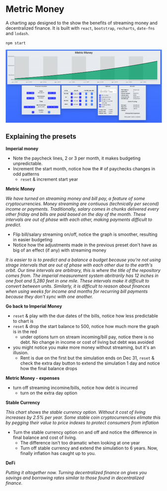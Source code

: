 # Metric Money

A charting app designed to the show the benefits of streaming money and decentralized finance. It is built with `react`, `bootstrap`, `recharts`, `date-fns` and `lodash`.

    npm start

![Metric money chart](/examples/metric-money.png)

## Explaining the presets

**Imperial money**
+ Note the paycheck lines, 2 or 3 per month, it makes budgeting unpredictable.
+ Increment the start month, notice how the # of paychecks changes in odd patterns
    - `reset` & increment start year

**Metric Money**

*We have turned on streaming money and bill pay, a feature of some cryptocurrencies. Money streaming are contiuous (technically per second) income or payments. Traditionally, salary comes in chunks delivered every other friday and bills are paid based on the day of the month. These intervals are out of phase with each other, making payments difficult to predict.*
+ Flip bill/salary streaming on/off, notice the graph is smoother, resulting in easier budgeting
+ Notice how the adjustments made in the previous preset don't have as big of an effect (if any)  with streaming money 

*It is easier to is to predict and a balance a budget because you're not using strage intervals that are out of phase with each other due to the earth's orbit. Our time intervals are arbitrary, this is where the title of the repository comes from. The imperial measurement system abritrarily has 12 inches in one foot and 5,280 feet in one mile. These intervals make it difficult to convert between units. Similarly, it is difficult to reason about finances when using weeks for income and months for recurring bill payments because they don't sync with one another.*

**Go back to Imperial Money**
+ `reset` & play with the due dates of the bills, notice how less predictable to chart is
+ `reset` & drop the start balance to 500, notice how much more the graph is in the red
    - under options turn on stream incoming/bill pay, notice there is no debt. No change in income or cost of living but debt was avoided
+ you might notice you make more money without streaming, but it's an illusion. 
    - Rent is due on the first but the simulation ends on Dec 31, `reset` & check the extra day button to extend the simulation 1 day and notice how the final balance drops

**Metric Money - expenses**
+ turn off streaming incomine/bills, notice how debt is incurred
  - turn on the extra day option

**Stable Currency**

*This chart shows the stable currency option. Without it cost of living increases by 2.5% per year. Some stable coin cryptocurrencies elimate this by pegging their value to price indexes to protect consumers from inflation*
+ Turn the stable currency option on and off and notice the difference in final balance and cost of living.
    - The difference isn't too dramatic when looking at one year
    - Turn off stable currency and extend the simulation to 6 years. Now, finally inflation has caught up to you.

**DeFi**

*Putting it altogether now. Turning decentralized finance on gives you savings and borrowing rates similar to those found in decentralized finance.*
